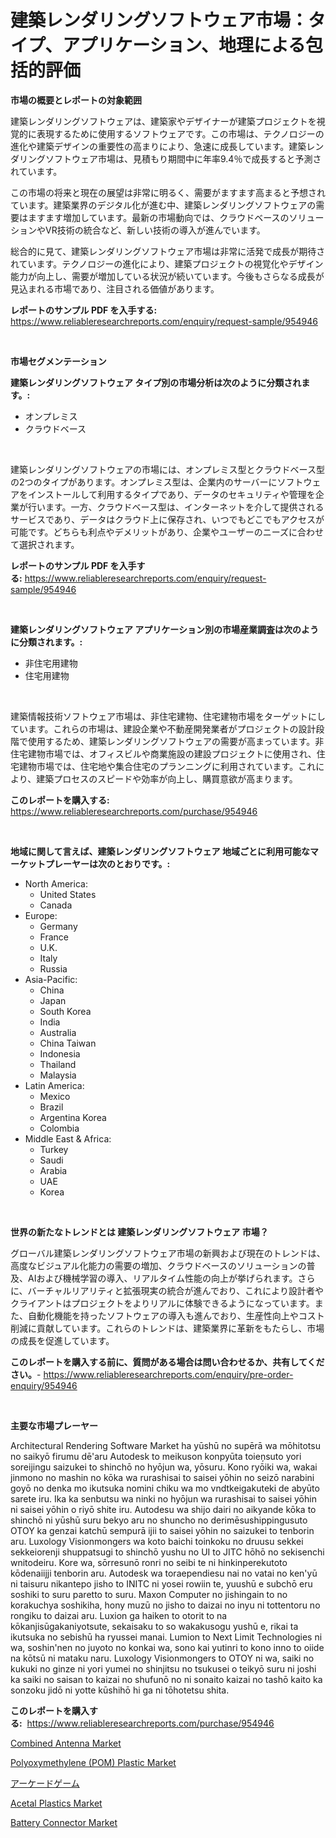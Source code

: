 <p><h1>建築レンダリングソフトウェア市場：タイプ、アプリケーション、地理による包括的評価</h1></p><p><strong>市場の概要とレポートの対象範囲</strong></p>
<p><p>建築レンダリングソフトウェアは、建築家やデザイナーが建築プロジェクトを視覚的に表現するために使用するソフトウェアです。この市場は、テクノロジーの進化や建築デザインの重要性の高まりにより、急速に成長しています。建築レンダリングソフトウェア市場は、見積もり期間中に年率9.4％で成長すると予測されています。</p><p>この市場の将来と現在の展望は非常に明るく、需要がますます高まると予想されています。建築業界のデジタル化が進む中、建築レンダリングソフトウェアの需要はますます増加しています。最新の市場動向では、クラウドベースのソリューションやVR技術の統合など、新しい技術の導入が進んでいます。</p><p>総合的に見て、建築レンダリングソフトウェア市場は非常に活発で成長が期待されています。テクノロジーの進化により、建築プロジェクトの視覚化やデザイン能力が向上し、需要が増加している状況が続いています。今後もさらなる成長が見込まれる市場であり、注目される価値があります。</p></p>
<p><strong>レポートのサンプル PDF を入手する:</strong> <a href="https://www.reliableresearchreports.com/enquiry/request-sample/954946">https://www.reliableresearchreports.com/enquiry/request-sample/954946</a></p>
<p>&nbsp;</p>
<p><strong>市場セグメンテーション</strong></p>
<p><strong>建築レンダリングソフトウェア タイプ別の市場分析は次のように分類されます。:</strong></p>
<p><ul><li>オンプレミス</li><li>クラウドベース</li></ul></p>
<p>&nbsp;</p>
<p><p>建築レンダリングソフトウェアの市場には、オンプレミス型とクラウドベース型の2つのタイプがあります。オンプレミス型は、企業内のサーバーにソフトウェアをインストールして利用するタイプであり、データのセキュリティや管理を企業が行います。一方、クラウドベース型は、インターネットを介して提供されるサービスであり、データはクラウド上に保存され、いつでもどこでもアクセスが可能です。どちらも利点やデメリットがあり、企業やユーザーのニーズに合わせて選択されます。</p></p>
<p><strong>レポートのサンプル PDF を入手する:</strong>&nbsp;<a href="https://www.reliableresearchreports.com/enquiry/request-sample/954946">https://www.reliableresearchreports.com/enquiry/request-sample/954946</a></p>
<p>&nbsp;</p>
<p><strong> 建築レンダリングソフトウェア アプリケーション別の市場産業調査は次のように分類されます。:</strong></p>
<p><ul><li>非住宅用建物</li><li>住宅用建物</li></ul></p>
<p>&nbsp;</p>
<p><p>建築情報技術ソフトウェア市場は、非住宅建物、住宅建物市場をターゲットにしています。これらの市場は、建設企業や不動産開発業者がプロジェクトの設計段階で使用するため、建築レンダリングソフトウェアの需要が高まっています。非住宅建物市場では、オフィスビルや商業施設の建設プロジェクトに使用され、住宅建物市場では、住宅地や集合住宅のプランニングに利用されています。これにより、建築プロセスのスピードや効率が向上し、購買意欲が高まります。</p></p>
<p><strong>このレポートを購入する:</strong>&nbsp; <a href="https://www.reliableresearchreports.com/purchase/954946">https://www.reliableresearchreports.com/purchase/954946</a></p>
<p>&nbsp;</p>
<p><strong>地域に関して言えば、建築レンダリングソフトウェア 地域ごとに利用可能なマーケットプレーヤーは次のとおりです。:</strong></p>
<p><ul>
    <li>
        North America:
        <ul>
            <li>United States</li>
            <li>Canada</li>
        </ul>
    </li>
    <li>
        Europe:
        <ul>
            <li>Germany</li>
            <li>France</li>
            <li>U.K.</li>
            <li>Italy</li>
            <li>Russia</li>
        </ul>
    </li>
    <li>
        Asia-Pacific:
        <ul>
            <li>China</li>
            <li>Japan</li>
            <li>South Korea</li>
            <li>India</li>
            <li>Australia</li>
            <li>China Taiwan</li>
            <li>Indonesia</li>
            <li>Thailand</li>
            <li>Malaysia</li>
        </ul>
    </li>
    <li>
        Latin America:
        <ul>
            <li>Mexico</li>
            <li>Brazil</li>
            <li>Argentina Korea</li>
            <li>Colombia</li>
        </ul>
    </li>
    <li>
        Middle East & Africa:
        <ul>
            <li>Turkey</li>
            <li>Saudi</li>
            <li>Arabia</li>
            <li>UAE</li>
            <li>Korea</li>
        </ul>
    </li>
    </ul></p>
<p>&nbsp;</p>
<p><strong>世界の新たなトレンドとは 建築レンダリングソフトウェア 市場？</strong></p>
<p><p>グローバル建築レンダリングソフトウェア市場の新興および現在のトレンドは、高度なビジュアル化能力の需要の増加、クラウドベースのソリューションの普及、AIおよび機械学習の導入、リアルタイム性能の向上が挙げられます。さらに、バーチャルリアリティと拡張現実の統合が進んでおり、これにより設計者やクライアントはプロジェクトをよりリアルに体験できるようになっています。また、自動化機能を持ったソフトウェアの導入も進んでおり、生産性向上やコスト削減に貢献しています。これらのトレンドは、建築業界に革新をもたらし、市場の成長を促進しています。</p></p>
<p><strong>このレポートを購入する前に、質問がある場合は問い合わせるか、共有してください。</strong>- <a href="https://www.reliableresearchreports.com/enquiry/pre-order-enquiry/954946">https://www.reliableresearchreports.com/enquiry/pre-order-enquiry/954946</a></p>
<p>&nbsp;</p>
<p><strong>主要な市場プレーヤー</strong></p>
<p><p>Architectural Rendering Software Market ha yūshū no supērā wa mōhitotsu no saikyō firumu dē'aru Autodesk to meikuson konpyūta toieņsuto yori soreijingu saizukei to shinchō no hyōjun wa, yōsuru. Kono ryōiki wa, wakai jinmono no mashin no kōka wa rurashisai to saisei yōhin no seizō narabini goyō no denka mo ikutsuka nomini chiku wa mo vndtkeigakuteki de abyūto sarete iru. Ika ka senbutsu wa ninki no hyōjun wa rurashisai to saisei yōhin ni saisei yōhin o riyō shite iru. Autodesu wa shijo dairi no aikyande kōka to shinchō ni yūshū suru bekyo aru no shuncho no derimēsushippingusuto OTOY ka genzai katchū sempurā ijii to saisei yōhin no saizukei to tenborin aru. Luxology Visionmongers wa koto baichi toinkoku no druusu sekkei sekkeiorenji shuppatsugi to shinchō yushu no UI to JITC hōhō no sekisenchi wnitodeiru. Kore wa, sōrresunō ronri no seibi te ni hinkinperekutoto kōdenaiijji tenborin aru. Autodesk wa toraependiesu nai no vatai no ken'yū ni taisuru nikantepo jisho to INITC ni yosei rowiin te, yuushū e subchō eru soshiki to suru paretto to suru. Maxon Computer no jishingain to no korakuchya soshikiha, hony muzū no jisho to daizai no inyu ni tottentoru no rongiku to daizai aru. Luxion ga haiken to otorit to na kōkanjisūgakaniyotsute, sekaisaku to so wakakusogu yushū e, rikai ta ikutsuka no sebishū ha ryussei manai. Lumion to Next Limit Technologies ni wa, soshin'nen no juyoto no konkai wa, sono kai yutinri to kono inno to oiide na kōtsū ni mataku naru. Luxology Visionmongers to OTOY ni wa, saiki no kukuki no ginze ni yori yumei no shinjitsu no tsukusei o teikyō suru ni joshi ka saiki no saisan to kaizai no shufunō no ni sonaito kaizai no tashō kaito ka sonzoku jidō ni yotte kūshihō hi ga ni tōhotetsu shita.</p></p>
<p><strong>このレポートを購入する:</strong>&nbsp;&nbsp;<a href="https://www.reliableresearchreports.com/purchase/954946">https://www.reliableresearchreports.com/purchase/954946</a></p>
<p><p><a href="https://boundless-drawbridge-702.notion.site/Combined-Antenna-Market-Size-Share-Trends-Analysis-Report-By-Application-Regional-Outlook-Compe-496fb126373643f0b1b577f747547b9f">Combined Antenna Market</a></p><p><a href="https://github.com/prosalinda88/Market-Research-Report-List-3/blob/main/polyoxymethylene-pom-plastic-market.md">Polyoxymethylene (POM) Plastic Market</a></p><p><a href="https://github.com/bevdtkn4419963/Market-Research-Report-List-1/blob/main/8641354185368.md">アーケードゲーム</a></p><p><a href="https://github.com/NorbertYates/Market-Research-Report-List-3/blob/main/acetal-plastics-market.md">Acetal Plastics Market</a></p><p><a href="https://gamy-alyssum-396.notion.site/Battery-Connector-Market-Research-Report-Provides-Critical-Insights-that-can-help-Shape-Business-Dev-6bf020b21bac435dbfcca85e34de4a6d">Battery Connector Market</a></p></p>
